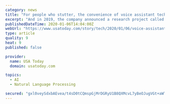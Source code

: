 ```yaml
---
category: news
title: "For people who stutter, the convenience of voice assistant technology remains out of reach"
excerpt: "And in 2019, the company announced a research project called Project Euphonia, whose goal is to eventually create a recognition model that can understand people with speech disabilities across all ..."
publishedDateTime: 2020-01-06T14:04:00Z
webUrl: "https://www.usatoday.com/story/tech/2020/01/06/voice-assistants-remain-out-reach-people-who-stutter/2749115001/"
type: article
quality: 9
heat: 9
published: false

provider:
  name: USA Today
  domain: usatoday.com

topics:
  - AI
  - Natural Language Processing

secured: "gxl0veySdxbAEvea/t4sD0tCQmspGjMrDGRyU1B8QXMcvL7yBeOJugVGt+aWTiN3nP7Z+iO7WRvF9VrMPocCF2yXnyuMF5GzQh4LI/RdNKSZqcmwBqlQ8o6GbK3G09ncbXi1ckpajchaFGY4jZryzGVgyCXSs0s1IFGF5kzDkG3mCtlU8lGPG5rns8qxg5nNpul52Y5INyPO8c3LlwxcfS2b3UMfvV5AbJu6z9edSTQpv2/CqFu86LninRM4TzLpks2LsK5szJrAe1puDU1Acou39N+WLkksURbt7frBarUvagE4JMWz1f7AMKDp0uFA;Xjb3E8RQY0A0QeO+lt5TPw=="
---
```



